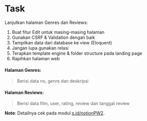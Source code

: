 # Task
Lanjutkan halaman Genres dan Reviews:
1. Buat fitur Edit untuk masing-masing halaman
2. Gunakan CSRF & Validation dengan baik
3. Tampilkan data dari database ke view (Eloquent)
4. Jangan lupa gunakan relasi
5. Terapkan template engine & folder structure pada landing page
6. Rapihkan halaman web

#### Halaman Genres:

> Berisi data no, genre dan deskripsi

#### Halaman Reviews:

> Berisi data film, user, rating, review dan tanggal review

**Note**: Detailnya cek pada modul [s.id/notionPW2](https://s.id/notionPW2).